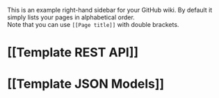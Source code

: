 This is an example right-hand sidebar for your GitHub wiki.
By default it simply lists your pages in alphabetical order.<br/>
Note that you can use `[[Page title]]` with double brackets.

# [[Template REST API]]

# [[Template JSON Models]]

